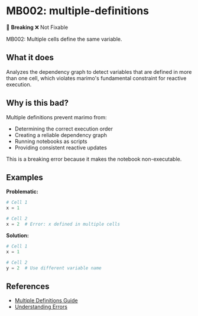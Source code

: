 # MB002: multiple-definitions

🚨 **Breaking** ❌ Not Fixable

MB002: Multiple cells define the same variable.

## What it does

Analyzes the dependency graph to detect variables that are defined in more
than one cell, which violates marimo's fundamental constraint for reactive execution.

## Why is this bad?

Multiple definitions prevent marimo from:
- Determining the correct execution order
- Creating a reliable dependency graph
- Running notebooks as scripts
- Providing consistent reactive updates

This is a breaking error because it makes the notebook non-executable.

## Examples

**Problematic:**
```python
# Cell 1
x = 1

# Cell 2
x = 2  # Error: x defined in multiple cells
```

**Solution:**
```python
# Cell 1
x = 1

# Cell 2
y = 2  # Use different variable name
```

## References

- [Multiple Definitions Guide](https://docs.marimo.io/guides/understanding_errors/multiple_definitions/)
- [Understanding Errors](https://docs.marimo.io/guides/understanding_errors/)


